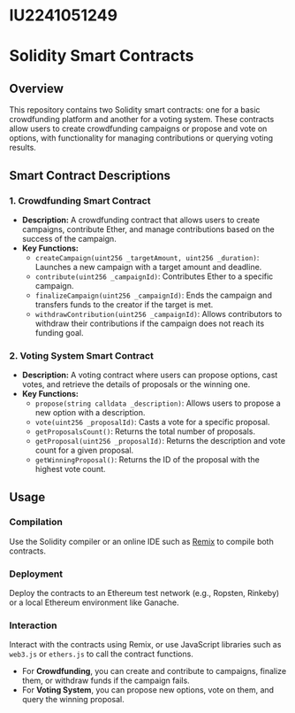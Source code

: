 # IU2241051249
# Solidity Smart Contracts

## Overview
This repository contains two Solidity smart contracts: one for a basic crowdfunding platform and another for a voting system. These contracts allow users to create crowdfunding campaigns or propose and vote on options, with functionality for managing contributions or querying voting results.

## Smart Contract Descriptions

### 1. Crowdfunding Smart Contract
- **Description:** A crowdfunding contract that allows users to create campaigns, contribute Ether, and manage contributions based on the success of the campaign.
- **Key Functions:**
  - `createCampaign(uint256 _targetAmount, uint256 _duration)`: Launches a new campaign with a target amount and deadline.
  - `contribute(uint256 _campaignId)`: Contributes Ether to a specific campaign.
  - `finalizeCampaign(uint256 _campaignId)`: Ends the campaign and transfers funds to the creator if the target is met.
  - `withdrawContribution(uint256 _campaignId)`: Allows contributors to withdraw their contributions if the campaign does not reach its funding goal.

### 2. Voting System Smart Contract
- **Description:** A voting contract where users can propose options, cast votes, and retrieve the details of proposals or the winning one.
- **Key Functions:**
  - `propose(string calldata _description)`: Allows users to propose a new option with a description.
  - `vote(uint256 _proposalId)`: Casts a vote for a specific proposal.
  - `getProposalsCount()`: Returns the total number of proposals.
  - `getProposal(uint256 _proposalId)`: Returns the description and vote count for a given proposal.
  - `getWinningProposal()`: Returns the ID of the proposal with the highest vote count.

## Usage

### Compilation
Use the Solidity compiler or an online IDE such as [Remix](https://remix.ethereum.org) to compile both contracts.

### Deployment
Deploy the contracts to an Ethereum test network (e.g., Ropsten, Rinkeby) or a local Ethereum environment like Ganache.

### Interaction
Interact with the contracts using Remix, or use JavaScript libraries such as `web3.js` or `ethers.js` to call the contract functions.

- For **Crowdfunding**, you can create and contribute to campaigns, finalize them, or withdraw funds if the campaign fails.
- For **Voting System**, you can propose new options, vote on them, and query the winning proposal.
